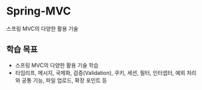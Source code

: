 # Spring-MVC
스프링 MVC의 다양한 활용 기술

## 학습 목표
- 스프링 MVC의 다양한 활용 기술 학습
- 타임리프, 메시지, 국제화, 검증(Validation), 쿠키, 세션, 필터, 인터셉터, 예외 처리와 공통 기능, 파일 업로드, 확장 포인트 등
